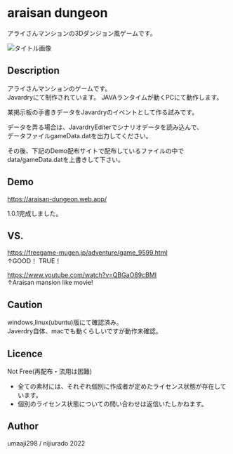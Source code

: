 araisan dungeon
====

アライさんマンションの3Dダンジョン風ゲームです。

![タイトル画像](https://user-images.githubusercontent.com/48826557/164995693-329f9c3d-53fc-4b26-9069-0768049c264c.png)

## Description
アライさんマンションのゲームです。  
Javardryにて制作されています。
JAVAランタイムが動くPCにて動作します。  

某掲示板の手書きデータをJavardryのイベントとして作る試みです。  

データを弄る場合は、JavardryEditerでシナリオデータを読み込んで、  
データファイルgameData.datを出力してください。

その後、下記のDemo配布サイトで配布しているファイルの中でdata/gameData.datを上書きして下さい。

## Demo
https://araisan-dungeon.web.app/

1.0.1完成しました。

## VS. 
https://freegame-mugen.jp/adventure/game_9599.html  
↑GOOD！ TRUE！

https://www.youtube.com/watch?v=QBGaO89cBMI  
↑Araisan mansion like movie!

## Caution
windows,linux(ubuntu)版にて確認済み。  
Javerdry自体、macでも動くらしいですが動作未確認。

## Licence
Not Free(再配布・流用は困難)
- 全ての素材には、それぞれ個別に作成者が定めたライセンス状態が存在しています。
- 個別のライセンス状態についての問い合わせは返信いたしかねます。

## Author
umaaji298 / nijiurado 2022
